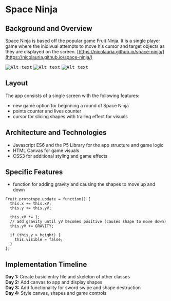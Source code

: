 # Space Ninja

## Background and Overview
Space Ninja is based off the popular game Fruit Ninja. It is a single player game where the inidivual attempts to move his cursor and target objects as they are displayed on the screen. [https://nicolauria.github.io/space-ninja/](https://nicolauria.github.io/space-ninja/)

<kbd>![Alt text](images/space-chop-homepage.png?s=50)</kbd>
<kbd>![Alt text](images/space-chop-game-view.png?s=50)</kbd>
<kbd>![Alt text](images/space-chop-final-score.png?s=50)</kbd>

## Layout
The app consists of a single screen with the following features:
* new game option for beginning a round of Space Ninja
* points counter and lives counter
* cursor for slicing shapes with trailing effect for visuals

## Architecture and Technologies
* Javascript ES6 and the P5 Library for the app structure and game logic
* HTML Canvas for game visuals
* CSS3 for additional styling and game effects

## Specific Features
- function for adding gravity and causing the shapes to move up and down
```
Fruit.prototype.update = function() {
  this.x += this.xV;
  this.y += this.yV;

  this.xV *= 1;
  // add gravity until yV becomes positive (causes shape to move down)
  this.yV += GRAVITY;

  if (this.y > height) {
    this.visible = false;
  }
};
```

## Implementation Timeline
**Day 1:** Create basic entry file and skeleton of other classes<br />
**Day 2:** Add canvas to app and display shapes<br />
**Day 3:** Add functionality for sword swipe and shape destruction<br />
**Day 4:** Style canvas, shapes and game controls<br />
